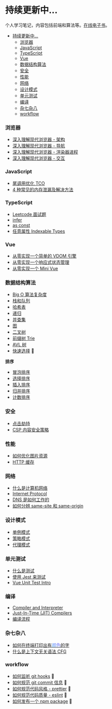 # 持续更新中...

个人学习笔记，内容包括前端和算法等。[在线电子书](https://suki.gitbook.io/notes/)。

- [持续更新中...](#持续更新中)
    - [浏览器](#浏览器)
    - [JavaScript](#javascript)
    - [TypeScript](#typescript)
    - [Vue](#vue)
    - [数据结构算法](#数据结构算法)
    - [安全](#安全)
    - [性能](#性能)
    - [网络](#网络)
    - [设计模式](#设计模式)
    - [单元测试](#单元测试)
    - [编译](#编译)
    - [杂七杂八](#杂七杂八)
    - [workflow](#workflow)

### 浏览器

-   [深入理解现代浏览器 - 架构](./articles/browser/inside_look_browser_1.md)
-   [深入理解现代浏览器 - 导航](./articles/browser/inside_look_browser_2.md)
-   [深入理解现代浏览器 - 渲染器进程](./articles/browser/inside_look_browser_3.md)
-   [深入理解现代浏览器 - 交互](./articles/browser/inside_look_browser_4.md)

### JavaScript

-   [尾调用优化 TCO](./articles/javascript/tail_call_optimization.md)
-   [4 种常见的内存泄漏及解决方法](./articles/javascript/4_common_memory_leak.md)

### TypeScript

-   [Leetcode 面试题](./articles/typescript/typescript_leetcode_hire.md)
-   [infer](./articles/typescript/typescript_infer.md)
-   [as const](./articles/typescript/typescript_as_const.md)
-   [任意属性 Indexable Types](./articles/typescript/typescript_indexable_types.md)

### Vue

-   [从零实现一个简单的 VDOM 引擎](./articles/vue/virtual_dom.md)
-   [从零实现一个响应式状态管理](./articles/vue/state_reactivity.md)
-   [从零实现一个 Mini Vue](./articles/vue/mini-vue.md)

### 数据结构算法

-   [Big O 算法复杂度](./articles/dsa/big_O_complexity.md)
-   [栈和队列](./articles/dsa/dsa_stack_and_queue.md)
-   [哈希表](./articles/dsa/dsa_hashtable.md)
-   [递归](./articles/dsa/dsa_recursion.md)
-   [并查集](./articles/dsa/dsa_union_find.md)
-   [图](./articles/dsa/dsa_graph.md)
-   [二叉树](./articles/dsa/dsa_binary_tree.md)
-   [前缀树 Trie](./articles/dsa/dsa_trie.md)
-   [AVL 树](./articles/dsa/dsa_avl_tree.md)
-   [快速选择](./articles/dsa/quick_select.md) 🍨

**排序**

-   [冒泡排序](./articles/sorting/bubble_sort.md)
-   [选择排序](./articles/sorting/selection_sort.md)
-   [插入排序](./articles/sorting/insertion_sort.md)
-   [归并排序](./articles/sorting/merge_sort.md)
-   [计数排序](./articles/sorting/counting_sort.md)

### 安全

-   [点击劫持](./articles/security/clickjacking.md)
-   [CSP 内容安全策略](./articles/security/what_is_CSP.md)

### 性能

-   [如何优化图片资源](./articles/performance/optimize_images.md)
-   [HTTP 缓存](./articles/performance/caching.md)

### 网络

-   [什么是计算机网络](./articles/network/basis_of_computer_network.md)
-   [Internet Protocol](./articles/network/internet_protocol.md)
-   [DNS 是如何工作的](./articles/network/how_dns_works.md)
-   [如何分辨 same-site 和 same-origin](./articles/network/same_site_&_same_origin.md)

### 设计模式

-   [单例模式](./articles/design-pattern/design_pattern_singleton.md)
-   [策略模式](./articles/design-pattern/design_pattern_strategy.md)
-   [代理模式](./articles/design-pattern/design_pattern_proxy.md)

### 单元测试

-   [什么是测试](./articles/unit-test/notes_for_testing_vuejs_applications_1.md)
-   [使用 Jest 来测试](./articles/unit-test/notes_for_testing_vuejs_applications_2.md)
-   [Vue Unit Test Intro](./articles/unit-test/intro_to_vue_unit_test.md)

### 编译

-   [Compiler and Interpreter](./articles/compile/compiler_and_interpreter.md)
-   [Just-In-Time (JIT) Compilers](./articles/compile/just_in_time_compiler.md)
-   [编译流程](./articles/compile/compilation_in_general.md)

### 杂七杂八

-   [如何在终端打印出有<b style="background: -webkit-linear-gradient(45deg, #99d4ff, #9384f6);-webkit-background-clip: text;-webkit-text-fill-color: transparent;">颜色</b>的字](./articles/others/print-colored-text-in-terminal.md)
-   [什么是上下文无关语法 CFG](./articles/others/context_free_grammar.md)

### workflow

-   [如何监听 git hooks](./articles/workflow/git-hooks.md) 🍧
-   [如何规范 git commit 信息](./articles/workflow/commitlint.md) 🍰
-   [如何规范代码风格 - prettier](./articles/workflow/prettier.md) 🍨
-   [如何规范代码质量 - eslint](./articles/workflow/eslint.md) 🍭
-   [如何发布一个 npm package](./articles/workflow/npm-publish.md) 🚀
